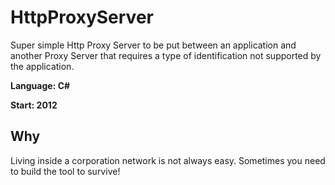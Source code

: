 # HttpProxyServer
Super simple Http Proxy Server to be put between an application and another Proxy Server that requires a type of identification not supported by the application.

**Language: C#**

**Start: 2012**

## Why
Living inside a corporation network is not always easy. Sometimes you need to build the tool to survive!